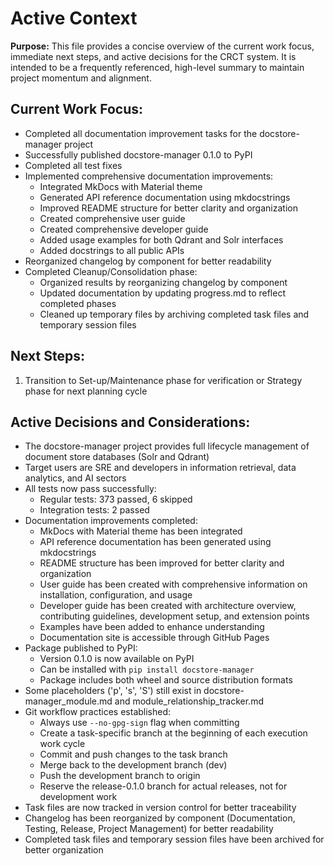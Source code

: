 # Active Context

**Purpose:** This file provides a concise overview of the current work focus, immediate next steps, and active decisions for the CRCT system. It is intended to be a frequently referenced, high-level summary to maintain project momentum and alignment.

## Current Work Focus:

- Completed all documentation improvement tasks for the docstore-manager project
- Successfully published docstore-manager 0.1.0 to PyPI
- Completed all test fixes
- Implemented comprehensive documentation improvements:
  - Integrated MkDocs with Material theme
  - Generated API reference documentation using mkdocstrings
  - Improved README structure for better clarity and organization
  - Created comprehensive user guide
  - Created comprehensive developer guide
  - Added usage examples for both Qdrant and Solr interfaces
  - Added docstrings to all public APIs
- Reorganized changelog by component for better readability
- Completed Cleanup/Consolidation phase:
  - Organized results by reorganizing changelog by component
  - Updated documentation by updating progress.md to reflect completed phases
  - Cleaned up temporary files by archiving completed task files and temporary session files

## Next Steps:

1. Transition to Set-up/Maintenance phase for verification or Strategy phase for next planning cycle

## Active Decisions and Considerations:

- The docstore-manager project provides full lifecycle management of document store databases (Solr and Qdrant)
- Target users are SRE and developers in information retrieval, data analytics, and AI sectors
- All tests now pass successfully:
  - Regular tests: 373 passed, 6 skipped
  - Integration tests: 2 passed
- Documentation improvements completed:
  - MkDocs with Material theme has been integrated
  - API reference documentation has been generated using mkdocstrings
  - README structure has been improved for better clarity and organization
  - User guide has been created with comprehensive information on installation, configuration, and usage
  - Developer guide has been created with architecture overview, contributing guidelines, development setup, and extension points
  - Examples have been added to enhance understanding
  - Documentation site is accessible through GitHub Pages
- Package published to PyPI:
  - Version 0.1.0 is now available on PyPI
  - Can be installed with `pip install docstore-manager`
  - Package includes both wheel and source distribution formats
- Some placeholders ('p', 's', 'S') still exist in docstore-manager_module.md and module_relationship_tracker.md
- Git workflow practices established:
  - Always use `--no-gpg-sign` flag when committing
  - Create a task-specific branch at the beginning of each execution work cycle
  - Commit and push changes to the task branch
  - Merge back to the development branch (dev)
  - Push the development branch to origin
  - Reserve the release-0.1.0 branch for actual releases, not for development work
- Task files are now tracked in version control for better traceability
- Changelog has been reorganized by component (Documentation, Testing, Release, Project Management) for better readability
- Completed task files and temporary session files have been archived for better organization
